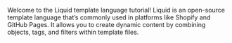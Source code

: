 Welcome to the Liquid template language tutorial! Liquid is an open-source template language that’s commonly used in platforms like Shopify and GitHub Pages. It allows you to create dynamic content by combining objects, tags, and filters within template files.
